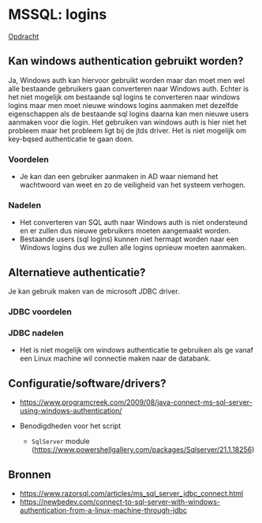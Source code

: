 # MSSQL: logins

[Opdracht](../opdrachten/opdracht-mssql.md)

## Kan windows authentication gebruikt worden?

Ja, Windows auth kan hiervoor gebruikt worden maar dan moet men wel alle bestaande gebruikers gaan converteren naar Windows auth. Echter is het niet mogelijk om bestaande sql logins te converteren naar windows logins maar men moet nieuwe windows logins aanmaken met dezelfde eigenschappen als de bestaande sql logins daarna kan men nieuwe users aanmaken voor die login. Het gebruiken van windows auth is hier niet het probleem maar het probleem ligt bij de jtds driver. Het is niet mogelijk om key-bqsed authenticatie te gaan doen.

### Voordelen

- Je kan dan een gebruiker aanmaken in AD waar niemand het wachtwoord van weet en zo de veiligheid van het systeem verhogen.

### Nadelen

- Het converteren van SQL auth naar Windows auth is niet ondersteund en er zullen dus nieuwe gebruikers moeten aangemaakt worden.
- Bestaande users (sql logins) kunnen niet hermapt worden naar een Windows logins dus we zullen alle logins opnieuw moeten aanmaken.

## Alternatieve authenticatie?

Je kan gebruik maken van de microsoft JDBC driver.

### JDBC voordelen

### JDBC nadelen

- Het is niet mogelijk om windows authenticatie te gebruiken als ge vanaf een Linux machine wil connectie maken naar de databank.

## Configuratie/software/drivers?

- <https://www.programcreek.com/2009/08/java-connect-ms-sql-server-using-windows-authentication/>

- Benodigdheden voor het script
  - `SqlServer` module (<https://www.powershellgallery.com/packages/Sqlserver/21.1.18256>)

## Bronnen

- <https://www.razorsql.com/articles/ms_sql_server_jdbc_connect.html>
- <https://newbedev.com/connect-to-sql-server-with-windows-authentication-from-a-linux-machine-through-jdbc>
